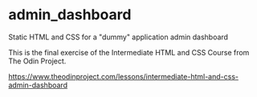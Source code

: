 # admin_dashboard
Static HTML and CSS for a "dummy" application admin dashboard

This is the final exercise of the Intermediate HTML and CSS Course from The Odin Project.

https://www.theodinproject.com/lessons/intermediate-html-and-css-admin-dashboard




